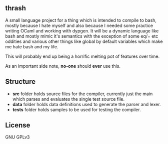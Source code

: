 thrash
---------------
A small language project for a thing which is intended to compile to bash, mostly because I hate myself and also because I needed some practice writing OCaml and working with dypgen. It will be a dynamic language like bash and mostly mimic it's semantics with the exception of some eq/= etc oddities and various other things like global by default variables which make me hate bash and my life.

This will probably end up being a horrific melting pot of features over time.

As an important side note, **no-one** should **ever** use this.

Structure
-----------
* **src** folder holds source files for the compiler, currently just the main which parses and evaluates the single test source file.
* **data** folder holds data definitions used to generate the parser and lexer.
* **tests** folder holds samples to be used for testing the compiler.

License
-------
GNU GPLv3
